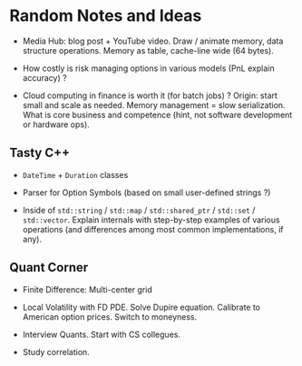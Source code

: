 # Random Notes and Ideas

- Media Hub: blog post + YouTube video. Draw / animate memory, data structure operations. Memory as
  table, cache-line wide (64 bytes).

- How costly is risk managing options in various models (PnL explain accuracy) ?

- Cloud computing in finance is worth it (for batch jobs) ? Origin: start small and scale as needed.
  Memory management = slow serialization. What is core business and competence (hint, not software
  development or hardware ops).

## Tasty C++

- `DateTime` + `Duration` classes

- Parser for Option Symbols (based on small user-defined strings ?)

- Inside of `std::string` / `std::map` / `std::shared_ptr` / `std::set` / `std::vector`.
  Explain internals with step-by-step examples of various operations (and differences among most
  common implementations, if any).

## Quant Corner

- Finite Difference: Multi-center grid

- Local Volatility with FD PDE. Solve Dupire equation. Calibrate to American option prices. Switch
  to moneyness.

- Interview Quants. Start with CS collegues.

- Study correlation.
